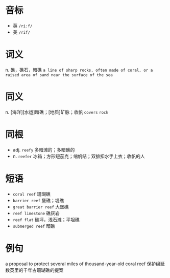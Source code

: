 # 音标

- 英 `/riːf/`
- 美 `/rif/`

# 词义

n. 礁，礁石，暗礁
`a line of sharp rocks, often made of coral, or a raised area of sand near the surface of the sea`

# 同义

n. [海洋][水运]暗礁；[地质]矿脉；收帆
`covers` `rock`

# 同根

- adj. `reefy` 多暗滩的；多暗礁的
- n. `reefer` 冰箱；方形短茄克；缩帆结；双排扣水手上衣；收帆的人

# 短语

- `coral reef` 珊瑚礁
- `barrier reef` 堡礁；堤礁
- `great barrier reef` 大堡礁
- `reef limestone` 礁灰岩
- `reef flat` 礁坪，浅石滩；平坦礁
- `submerged reef` 暗礁

# 例句

a proposal to protect several miles of thousand-year-old coral reef
保护绵延数英里的千年古珊瑚礁的提案



